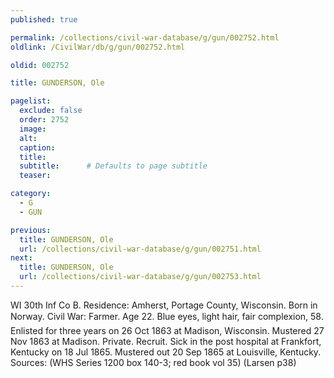 ```yaml
---
published: true

permalink: /collections/civil-war-database/g/gun/002752.html
oldlink: /CivilWar/db/g/gun/002752.html

oldid: 002752

title: GUNDERSON, Ole

pagelist:
  exclude: false
  order: 2752
  image: 
  alt:
  caption:
  title:
  subtitle:      # Defaults to page subtitle
  teaser:

category: 
  - G 
  - GUN

previous:
  title: GUNDERSON, Ole
  url: /collections/civil-war-database/g/gun/002751.html  
next:
  title: GUNDERSON, Ole
  url: /collections/civil-war-database/g/gun/002753.html   
---
```

WI 30th Inf Co B. Residence: Amherst, Portage County, Wisconsin. Born in Norway. Civil War: Farmer. Age 22. Blue eyes, light hair, fair complexion, 5&#146;8&#148;. Enlisted for three years on 26 Oct 1863 at Madison, Wisconsin. Mustered 27 Nov 1863 at Madison. Private. Recruit. Sick in the post hospital at Frankfort, Kentucky on 18 Jul 1865. Mustered out 20 Sep 1865 at Louisville, Kentucky. Sources: (WHS Series 1200 box 140-3; red book vol 35) (Larsen p38)